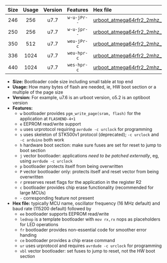 |Size|Usage|Version|Features|Hex file|
|:-:|:-:|:-:|:-:|:--|
|246|256|u7.7|`w-u-jPr--`|[urboot_atmega64rfr2_2mhz_9600bps_lednop_ur_vbl.hex](https://raw.githubusercontent.com/stefanrueger/urboot.hex/main/mcus/atmega64rfr2/fcpu_2mhz/9600_bps/urboot_atmega64rfr2_2mhz_9600bps_lednop_ur_vbl.hex)|
|250|256|u7.7|`w-u-jpr--`|[urboot_atmega64rfr2_2mhz_9600bps_lednop_fr_ur_vbl.hex](https://raw.githubusercontent.com/stefanrueger/urboot.hex/main/mcus/atmega64rfr2/fcpu_2mhz/9600_bps/urboot_atmega64rfr2_2mhz_9600bps_lednop_fr_ur_vbl.hex)|
|350|512|u7.7|`weu-jPr-c`|[urboot_atmega64rfr2_2mhz_9600bps_ee_lednop_fr_ce_ur_vbl.hex](https://raw.githubusercontent.com/stefanrueger/urboot.hex/main/mcus/atmega64rfr2/fcpu_2mhz/9600_bps/urboot_atmega64rfr2_2mhz_9600bps_ee_lednop_fr_ce_ur_vbl.hex)|
|336|1024|u7.7|`weu-hpr-c`|[urboot_atmega64rfr2_2mhz_9600bps_ee_lednop_fr_ce_ur.hex](https://raw.githubusercontent.com/stefanrueger/urboot.hex/main/mcus/atmega64rfr2/fcpu_2mhz/9600_bps/urboot_atmega64rfr2_2mhz_9600bps_ee_lednop_fr_ce_ur.hex)|
|440|1024|u7.7|`wes-hpr-c`|[urboot_atmega64rfr2_2mhz_9600bps_ee_lednop_fr_ce.hex](https://raw.githubusercontent.com/stefanrueger/urboot.hex/main/mcus/atmega64rfr2/fcpu_2mhz/9600_bps/urboot_atmega64rfr2_2mhz_9600bps_ee_lednop_fr_ce.hex)|

- **Size:** Bootloader code size including small table at top end
- **Usage:** How many bytes of flash are needed, ie, HW boot section or a multiple of the page size
- **Version:** For example, u7.6 is an urboot version, o5.2 is an optiboot version
- **Features:**
  + `w` bootloader provides `pgm_write_page(sram, flash)` for the application at `FLASHEND-4+1`
  + `e` EEPROM read/write support
  + `u` uses urprotocol requiring `avrdude -c urclock` for programming
  + `s` uses skeleton of STK500v1 protocol (deprecated); `-c urclock` and `-c arduino` both work
  + `h` hardware boot section: make sure fuses are set for reset to jump to boot section
  + `j` vector bootloader: applications *need to be patched externally*, eg, using `avrdude -c urclock`
  + `p` bootloader protects itself from being overwritten
  + `P` vector bootloader only: protects itself and reset vector from being overwritten
  + `r` preserves reset flags for the application in the register R2
  + `c` bootloader provides chip erase functionality (recommended for large MCUs)
  + `-` corresponding feature not present
- **Hex file:** typically MCU name, oscillator frequency (16 MHz default) and baud rate (115200 default) followed by
  + `ee` bootloader supports EEPROM read/write
  + `lednop` is a template bootloader with `mov rx,rx` nops as placeholders for LED operations
  + `fr` bootloader provides non-essential code for smoother error handing
  + `ce` bootloader provides a chip erase command
  + `ur` uses urprotocol and requires `avrdude -c urclock` for programming
  + `vbl` vector bootloader: set fuses to jump to reset, not the HW boot section
